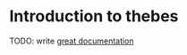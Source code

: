 # Introduction to thebes

TODO: write [great documentation](http://jacobian.org/writing/great-documentation/what-to-write/)
